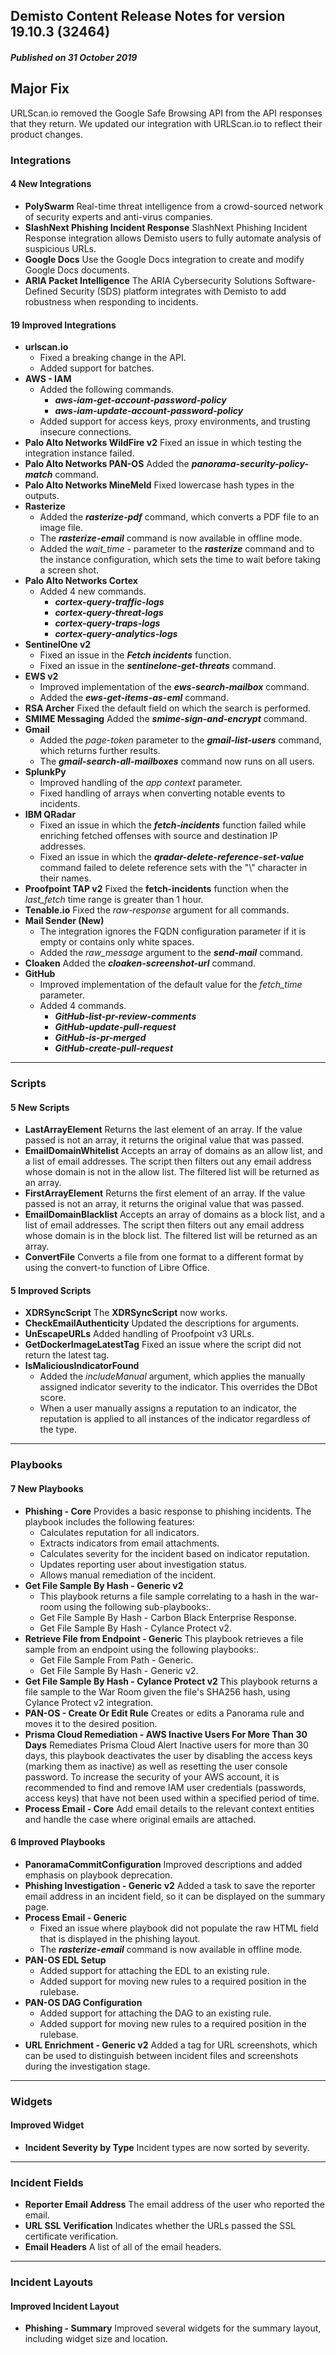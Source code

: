 ##  Demisto Content Release Notes for version 19.10.3 (32464)
##### Published on 31 October 2019

## Major Fix
URLScan.io removed the Google Safe Browsing API from the API responses that they return. We updated our integration with URLScan.io to reflect their product changes.

### Integrations

####  4 New Integrations
- __PolySwarm__
Real-time threat intelligence from a crowd-sourced network of security experts and anti-virus companies.
- __SlashNext Phishing Incident Response__
SlashNext Phishing Incident Response integration allows Demisto users to fully automate analysis of suspicious URLs.
- __Google Docs__
Use the Google Docs integration to create and modify Google Docs documents.
- __ARIA Packet Intelligence__
The ARIA Cybersecurity Solutions Software-Defined Security (SDS)  platform integrates with Demisto to add robustness when responding to incidents.

####  19 Improved Integrations
- __urlscan.io__
  - Fixed a breaking change in the API.
  - Added support for batches.
- __AWS - IAM__
  - Added the following commands.
    - ***aws-iam-get-account-password-policy***
    - ***aws-iam-update-account-password-policy***
  - Added support for access keys, proxy environments, and trusting insecure connections.
- __Palo Alto Networks WildFire v2__
Fixed an issue in which testing the integration instance failed.
- __Palo Alto Networks PAN-OS__
Added the ***panorama-security-policy-match*** command.
- __Palo Alto Networks MineMeld__
Fixed lowercase hash types in the outputs.
- __Rasterize__
  - Added the ___rasterize-pdf___ command, which converts a PDF file to an image file.
  - The ___rasterize-email___ command is now available in offline mode. 
  - Added the _wait_time_ - parameter to the ___rasterize___ command and to the instance configuration, which sets the time to wait before taking a screen shot.
- __Palo Alto Networks Cortex__
  - Added 4 new commands.
    - ***cortex-query-traffic-logs***
    - ***cortex-query-threat-logs***
    - ***cortex-query-traps-logs***
    - ***cortex-query-analytics-logs***
- __SentinelOne v2__
  - Fixed an issue in the ***Fetch incidents*** function.
  - Fixed an issue in the ***sentinelone-get-threats*** command.
- __EWS v2__
  - Improved implementation of the ***ews-search-mailbox*** command.
  - Added the ***ews-get-items-as-eml*** command.
- __RSA Archer__
Fixed the default field on which the search is performed.
- __SMIME Messaging__
Added the ***smime-sign-and-encrypt*** command.
- __Gmail__
  - Added the *page-token* parameter to the ***gmail-list-users*** command, which returns further results.
  - The ***gmail-search-all-mailboxes*** command now runs on all users.
- __SplunkPy__
  - Improved handling of the *app context* parameter.
  - Fixed handling of arrays when converting notable events to incidents.
- __IBM QRadar__
  - Fixed an issue in which the ***fetch-incidents*** function failed while enriching fetched offenses with source and destination IP addresses.
  - Fixed an issue in which the ***qradar-delete-reference-set-value*** command failed to delete reference sets with the "\\" character in their names.
- __Proofpoint TAP v2__
Fixed the **fetch-incidents** function when the *last_fetch* time range is greater than 1 hour.
- __Tenable.io__
Fixed the *raw-response* argument for all commands.
- __Mail Sender (New)__
  - The integration ignores the FQDN configuration parameter if it is empty or contains only white spaces.
  - Added the *raw_message* argument to the ***send-mail*** command.
- __Cloaken__
Added the ***cloaken-screenshot-url*** command.
- __GitHub__
  - Improved implementation of the default value for the *fetch_time* parameter.
  - Added 4 commands.
    - ***GitHub-list-pr-review-comments***
    - ***GitHub-update-pull-request***
    - ***GitHub-is-pr-merged***
    - ***GitHub-create-pull-request***

---
### Scripts

####  5 New Scripts
- __LastArrayElement__
Returns the last element of an array. If the value passed is not an array, it returns the original value that was passed.
- __EmailDomainWhitelist__
Accepts an array of domains as an allow list, and a list of email addresses. The script then filters out any email address whose domain is not in the allow list. The filtered list will be returned as an array.
- __FirstArrayElement__
Returns the first element of an array.  If the value passed is not an array, it returns the original value that was passed.
- __EmailDomainBlacklist__
Accepts an array of domains as a block list, and a list of email addresses. The script then filters out any email address whose domain is in the block list.  The filtered list will be returned as an array.
- __ConvertFile__
Converts a file from one format to a different format by using the convert-to function of Libre Office.

####  5 Improved Scripts
- __XDRSyncScript__
The **XDRSyncScript** now works.
- __CheckEmailAuthenticity__
Updated the descriptions for arguments.
- __UnEscapeURLs__
Added handling of Proofpoint v3 URLs.
- __GetDockerImageLatestTag__
Fixed an issue where the script did not return the latest tag.
- __IsMaliciousIndicatorFound__
  - Added the *includeManual* argument, which applies the manually assigned indicator severity to the indicator. This overrides the DBot score.
  - When a user manually assigns a reputation to an indicator, the reputation is applied to all instances of the indicator regardless of the type.

---
### Playbooks

####  7 New Playbooks
- __Phishing - Core__
 Provides a basic response to phishing incidents. The playbook includes the following features:
  - Calculates reputation for all indicators.
  - Extracts indicators from email attachments.
  - Calculates severity for the incident based on indicator reputation.
  - Updates reporting user about investigation status.
  - Allows manual remediation of the incident.
- __Get File Sample By Hash - Generic v2__
  - This playbook returns a file sample correlating to a hash in the war-room using the following sub-playbooks:.
  - Get File Sample By Hash - Carbon Black Enterprise Response.
  - Get File Sample By Hash - Cylance Protect v2.
- __Retrieve File from Endpoint - Generic__
 This playbook retrieves a file sample from an endpoint using the following playbooks:.
  - Get File Sample From Path - Generic.
  - Get File Sample By Hash - Generic v2.
- __Get File Sample By Hash - Cylance Protect v2__
This playbook returns a file sample to the War Room given the file's SHA256 hash, using Cylance Protect v2 integration.
- __PAN-OS - Create Or Edit Rule__
Creates or edits a Panorama rule and moves it to the desired position.
- __Prisma Cloud Remediation - AWS Inactive Users For More Than 30 Days__
Remediates Prisma Cloud Alert Inactive users for more than 30 days, this playbook deactivates the user by disabling the access keys (marking them as inactive) as well as resetting the user console password. To increase the security of your AWS account, it is recommended to find and remove IAM user credentials (passwords, access keys) that have not been used within a specified period of time.
- __Process Email - Core__
Add email details to the relevant context entities and handle the case where original emails are attached.

####  6 Improved Playbooks
- __PanoramaCommitConfiguration__
Improved descriptions and added emphasis on playbook deprecation.
- __Phishing Investigation - Generic v2__
Added a task to save the reporter email address in an incident field, so it can be displayed on the summary page.
- __Process Email - Generic__
  - Fixed an issue where playbook did not populate the raw HTML field that is displayed in the phishing layout.
  - The ___rasterize-email___ command is now available in offline mode.
- __PAN-OS EDL Setup__
  - Added support for attaching the EDL to an existing rule.
  - Added support for moving new rules to a required position in the rulebase.
- __PAN-OS DAG Configuration__
  - Added support for attaching the DAG to an existing rule.
  - Added support for moving new rules to a required position in the rulebase.
- __URL Enrichment - Generic v2__
Added a tag for URL screenshots, which can be used to distinguish between incident files and screenshots during the investigation stage.

---
### Widgets

####  Improved Widget
- __Incident Severity by Type__
Incident types are now sorted by severity.

---
### Incident Fields
- __Reporter Email Address__
The email address of the user who reported the email.
- __URL SSL Verification__
Indicates whether the URLs passed the SSL certificate verification.
- __Email Headers__
A list of all of the email headers.

---
### Incident Layouts

####  Improved Incident Layout
- __Phishing - Summary__
Improved several widgets for the summary layout, including widget size and location.
